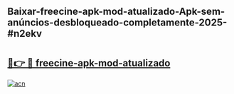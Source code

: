 ## Baixar-freecine-apk-mod-atualizado-Apk-sem-anúncios-desbloqueado-completamente-2025-#n2ekv

# <h2><a href="https://ainizakaria.my?title=freecine-apk-mod-atualizado&ref=20M">🔗👉 🔴 freecine-apk-mod-atualizado</a></h2>

[![acn](https://github.com/user-attachments/assets/0f9c940e-d8b0-45ae-aac7-cd30a18b3e1c)](https://ainizakaria.my?title=freecine-apk-mod-atualizado&ref=20M)

